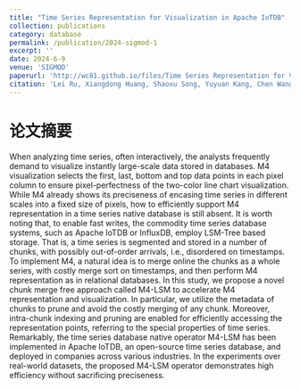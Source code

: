 ```yaml
---
title: "Time Series Representation for Visualization in Apache IoTDB"
collection: publications
category: database
permalink: /publication/2024-sigmod-1
excerpt: ''
date: 2024-6-9
venue: 'SIGMOD'
paperurl: 'http://wc81.github.io/files/Time Series Representation for Visualization in Apache IoTDB.pdf'
citation: 'Lei Ru, Xiangdong Huang, Shaoxu Song, Yuyuan Kang, Chen Wang, Jianmin Wang. Time Series Representation for Visualization in Apache IoTDB, SIGMOD 2024.'
---
```


论文摘要
======
When analyzing time series, often interactively, the analysts frequently demand to visualize instantly large-scale data stored in databases. M4 visualization selects the first, last, bottom and top data points in each pixel column to ensure pixel-perfectness of the two-color line chart visualization. While M4 already shows its preciseness of encasing time series in different scales into a fixed size of pixels, how to efficiently support M4 representation in a time series native database is still absent. It is worth noting that, to enable fast writes, the commodity time series database systems, such as Apache IoTDB or InfluxDB, employ LSM-Tree based storage. That is, a time series is segmented and stored in a number of chunks, with possibly out-of-order arrivals, i.e., disordered on timestamps. To implement M4, a natural idea is to merge online the chunks as a whole series, with costly merge sort on timestamps, and then perform M4 representation as in relational databases. In this study, we propose a novel chunk merge free approach called M4-LSM to accelerate M4 representation and visualization. In particular, we utilize the metadata of chunks to prune and avoid the costly merging of any chunk. Moreover, intra-chunk indexing and pruning are enabled for efficiently accessing the representation points, referring to the special properties of time series. Remarkably, the time series database native operator M4-LSM has been implemented in Apache IoTDB, an open-source time series database, and deployed in companies across various industries. In the experiments over real-world datasets, the proposed M4-LSM operator demonstrates high efficiency without sacrificing preciseness.